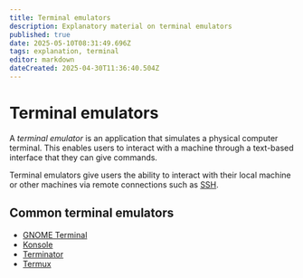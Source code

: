 ```yaml
---
title: Terminal emulators
description: Explanatory material on terminal emulators
published: true
date: 2025-05-10T08:31:49.696Z
tags: explanation, terminal
editor: markdown
dateCreated: 2025-04-30T11:36:40.504Z
---
```


# Terminal emulators

A *terminal emulator* is an application that simulates a physical computer terminal. This enables users to interact with a machine through a text-based interface that they can give commands.

Terminal emulators give users the ability to interact with their local machine or other machines via remote connections such as [SSH]().


## Common terminal emulators

* [GNOME Terminal](/general/gnome-terminal)
* [Konsole]()
* [Terminator]()
* [Termux]()
